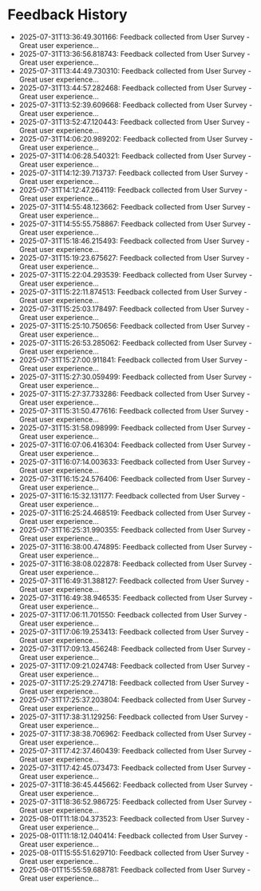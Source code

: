 # Feedback History

- 2025-07-31T13:36:49.301166: Feedback collected from User Survey - Great user experience...
- 2025-07-31T13:36:56.818743: Feedback collected from User Survey - Great user experience...
- 2025-07-31T13:44:49.730310: Feedback collected from User Survey - Great user experience...
- 2025-07-31T13:44:57.282468: Feedback collected from User Survey - Great user experience...
- 2025-07-31T13:52:39.609668: Feedback collected from User Survey - Great user experience...
- 2025-07-31T13:52:47.120443: Feedback collected from User Survey - Great user experience...
- 2025-07-31T14:06:20.989202: Feedback collected from User Survey - Great user experience...
- 2025-07-31T14:06:28.540321: Feedback collected from User Survey - Great user experience...
- 2025-07-31T14:12:39.713737: Feedback collected from User Survey - Great user experience...
- 2025-07-31T14:12:47.264119: Feedback collected from User Survey - Great user experience...
- 2025-07-31T14:55:48.123662: Feedback collected from User Survey - Great user experience...
- 2025-07-31T14:55:55.758867: Feedback collected from User Survey - Great user experience...
- 2025-07-31T15:18:46.215493: Feedback collected from User Survey - Great user experience...
- 2025-07-31T15:19:23.675627: Feedback collected from User Survey - Great user experience...
- 2025-07-31T15:22:04.293539: Feedback collected from User Survey - Great user experience...
- 2025-07-31T15:22:11.874513: Feedback collected from User Survey - Great user experience...
- 2025-07-31T15:25:03.178497: Feedback collected from User Survey - Great user experience...
- 2025-07-31T15:25:10.750656: Feedback collected from User Survey - Great user experience...
- 2025-07-31T15:26:53.285062: Feedback collected from User Survey - Great user experience...
- 2025-07-31T15:27:00.911841: Feedback collected from User Survey - Great user experience...
- 2025-07-31T15:27:30.059499: Feedback collected from User Survey - Great user experience...
- 2025-07-31T15:27:37.733286: Feedback collected from User Survey - Great user experience...
- 2025-07-31T15:31:50.477616: Feedback collected from User Survey - Great user experience...
- 2025-07-31T15:31:58.098999: Feedback collected from User Survey - Great user experience...
- 2025-07-31T16:07:06.416304: Feedback collected from User Survey - Great user experience...
- 2025-07-31T16:07:14.003633: Feedback collected from User Survey - Great user experience...
- 2025-07-31T16:15:24.576406: Feedback collected from User Survey - Great user experience...
- 2025-07-31T16:15:32.131177: Feedback collected from User Survey - Great user experience...
- 2025-07-31T16:25:24.468519: Feedback collected from User Survey - Great user experience...
- 2025-07-31T16:25:31.990355: Feedback collected from User Survey - Great user experience...
- 2025-07-31T16:38:00.474895: Feedback collected from User Survey - Great user experience...
- 2025-07-31T16:38:08.022878: Feedback collected from User Survey - Great user experience...
- 2025-07-31T16:49:31.388127: Feedback collected from User Survey - Great user experience...
- 2025-07-31T16:49:38.946535: Feedback collected from User Survey - Great user experience...
- 2025-07-31T17:06:11.701550: Feedback collected from User Survey - Great user experience...
- 2025-07-31T17:06:19.253413: Feedback collected from User Survey - Great user experience...
- 2025-07-31T17:09:13.456248: Feedback collected from User Survey - Great user experience...
- 2025-07-31T17:09:21.024748: Feedback collected from User Survey - Great user experience...
- 2025-07-31T17:25:29.274718: Feedback collected from User Survey - Great user experience...
- 2025-07-31T17:25:37.203804: Feedback collected from User Survey - Great user experience...
- 2025-07-31T17:38:31.129256: Feedback collected from User Survey - Great user experience...
- 2025-07-31T17:38:38.706962: Feedback collected from User Survey - Great user experience...
- 2025-07-31T17:42:37.460439: Feedback collected from User Survey - Great user experience...
- 2025-07-31T17:42:45.073473: Feedback collected from User Survey - Great user experience...
- 2025-07-31T18:36:45.445662: Feedback collected from User Survey - Great user experience...
- 2025-07-31T18:36:52.986725: Feedback collected from User Survey - Great user experience...
- 2025-08-01T11:18:04.373523: Feedback collected from User Survey - Great user experience...
- 2025-08-01T11:18:12.040414: Feedback collected from User Survey - Great user experience...
- 2025-08-01T15:55:51.629710: Feedback collected from User Survey - Great user experience...
- 2025-08-01T15:55:59.688781: Feedback collected from User Survey - Great user experience...
